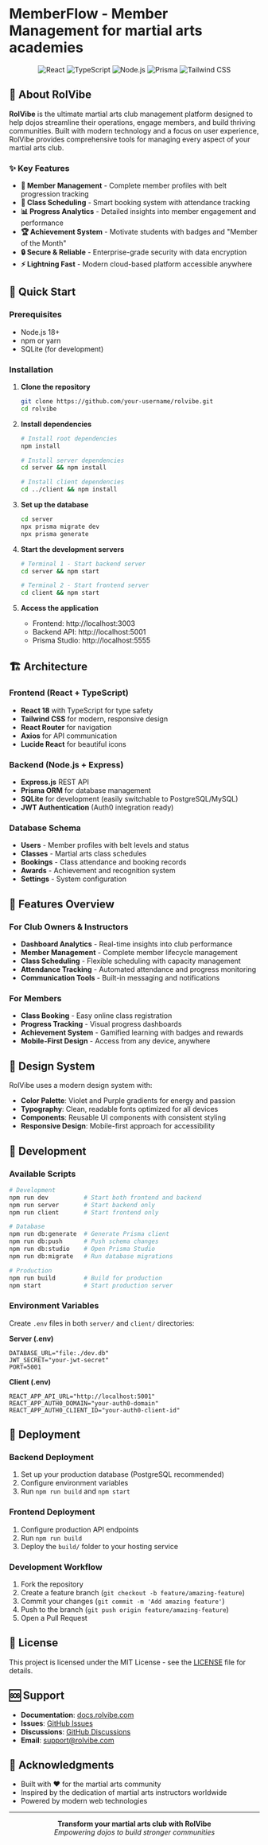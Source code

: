 # MemberFlow - Member Management for martial arts academies

<div align="center">
  <img src="https://img.shields.io/badge/React-18.2.0-blue?style=for-the-badge&logo=react" alt="React" />
  <img src="https://img.shields.io/badge/TypeScript-4.9.5-blue?style=for-the-badge&logo=typescript" alt="TypeScript" />
  <img src="https://img.shields.io/badge/Node.js-Express-green?style=for-the-badge&logo=node.js" alt="Node.js" />
  <img src="https://img.shields.io/badge/Prisma-ORM-purple?style=for-the-badge&logo=prisma" alt="Prisma" />
  <img src="https://img.shields.io/badge/Tailwind-CSS-38B2AC?style=for-the-badge&logo=tailwind-css&logoColor=white" alt="Tailwind CSS" />
</div>

## 🥋 About RolVibe

**RolVibe** is the ultimate martial arts club management platform designed to help dojos streamline their operations, engage members, and build thriving communities. Built with modern technology and a focus on user experience, RolVibe provides comprehensive tools for managing every aspect of your martial arts club.

### ✨ Key Features

- **🎯 Member Management** - Complete member profiles with belt progression tracking
- **📅 Class Scheduling** - Smart booking system with attendance tracking
- **📊 Progress Analytics** - Detailed insights into member engagement and performance
- **🏆 Achievement System** - Motivate students with badges and "Member of the Month"
- **🔒 Secure & Reliable** - Enterprise-grade security with data encryption
- **⚡ Lightning Fast** - Modern cloud-based platform accessible anywhere

## 🚀 Quick Start

### Prerequisites

- Node.js 18+ 
- npm or yarn
- SQLite (for development)

### Installation

1. **Clone the repository**
   ```bash
   git clone https://github.com/your-username/rolvibe.git
   cd rolvibe
   ```

2. **Install dependencies**
   ```bash
   # Install root dependencies
   npm install
   
   # Install server dependencies
   cd server && npm install
   
   # Install client dependencies
   cd ../client && npm install
   ```

3. **Set up the database**
   ```bash
   cd server
   npx prisma migrate dev
   npx prisma generate
   ```

4. **Start the development servers**
   ```bash
   # Terminal 1 - Start backend server
   cd server && npm start
   
   # Terminal 2 - Start frontend server
   cd client && npm start
   ```

5. **Access the application**
   - Frontend: http://localhost:3003
   - Backend API: http://localhost:5001
   - Prisma Studio: http://localhost:5555

## 🏗️ Architecture

### Frontend (React + TypeScript)
- **React 18** with TypeScript for type safety
- **Tailwind CSS** for modern, responsive design
- **React Router** for navigation
- **Axios** for API communication
- **Lucide React** for beautiful icons

### Backend (Node.js + Express)
- **Express.js** REST API
- **Prisma ORM** for database management
- **SQLite** for development (easily switchable to PostgreSQL/MySQL)
- **JWT Authentication** (Auth0 integration ready)

### Database Schema
- **Users** - Member profiles with belt levels and status
- **Classes** - Martial arts class schedules
- **Bookings** - Class attendance and booking records
- **Awards** - Achievement and recognition system
- **Settings** - System configuration

## 📱 Features Overview

### For Club Owners & Instructors
- **Dashboard Analytics** - Real-time insights into club performance
- **Member Management** - Complete member lifecycle management
- **Class Scheduling** - Flexible scheduling with capacity management
- **Attendance Tracking** - Automated attendance and progress monitoring
- **Communication Tools** - Built-in messaging and notifications

### For Members
- **Class Booking** - Easy online class registration
- **Progress Tracking** - Visual progress dashboards
- **Achievement System** - Gamified learning with badges and rewards
- **Mobile-First Design** - Access from any device, anywhere

## 🎨 Design System

RolVibe uses a modern design system with:
- **Color Palette**: Violet and Purple gradients for energy and passion
- **Typography**: Clean, readable fonts optimized for all devices
- **Components**: Reusable UI components with consistent styling
- **Responsive Design**: Mobile-first approach for accessibility

## 🔧 Development

### Available Scripts

```bash
# Development
npm run dev          # Start both frontend and backend
npm run server       # Start backend only
npm run client       # Start frontend only

# Database
npm run db:generate  # Generate Prisma client
npm run db:push      # Push schema changes
npm run db:studio    # Open Prisma Studio
npm run db:migrate   # Run database migrations

# Production
npm run build        # Build for production
npm start            # Start production server
```

### Environment Variables

Create `.env` files in both `server/` and `client/` directories:

**Server (.env)**
```env
DATABASE_URL="file:./dev.db"
JWT_SECRET="your-jwt-secret"
PORT=5001
```

**Client (.env)**
```env
REACT_APP_API_URL="http://localhost:5001"
REACT_APP_AUTH0_DOMAIN="your-auth0-domain"
REACT_APP_AUTH0_CLIENT_ID="your-auth0-client-id"
```

## 🚀 Deployment

### Backend Deployment
1. Set up your production database (PostgreSQL recommended)
2. Configure environment variables
3. Run `npm run build` and `npm start`

### Frontend Deployment
1. Configure production API endpoints
2. Run `npm run build`
3. Deploy the `build/` folder to your hosting service

### Development Workflow
1. Fork the repository
2. Create a feature branch (`git checkout -b feature/amazing-feature`)
3. Commit your changes (`git commit -m 'Add amazing feature'`)
4. Push to the branch (`git push origin feature/amazing-feature`)
5. Open a Pull Request

## 📄 License

This project is licensed under the MIT License - see the [LICENSE](LICENSE) file for details.

## 🆘 Support

- **Documentation**: [docs.rolvibe.com](https://docs.rolvibe.com)
- **Issues**: [GitHub Issues](https://github.com/your-username/rolvibe/issues)
- **Discussions**: [GitHub Discussions](https://github.com/your-username/rolvibe/discussions)
- **Email**: support@rolvibe.com

## 🙏 Acknowledgments

- Built with ❤️ for the martial arts community
- Inspired by the dedication of martial arts instructors worldwide
- Powered by modern web technologies

---

<div align="center">
  <strong>Transform your martial arts club with RolVibe</strong><br/>
  <em>Empowering dojos to build stronger communities</em>
</div>
